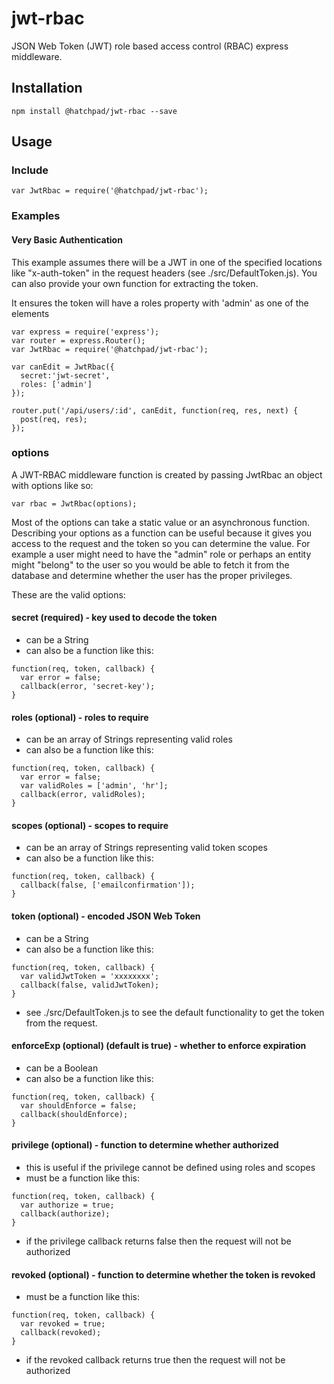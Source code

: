 # jwt-rbac

JSON Web Token (JWT) role based access control (RBAC) express middleware.

## Installation

`npm install @hatchpad/jwt-rbac --save`

## Usage

### Include

`var JwtRbac = require('@hatchpad/jwt-rbac');`

### Examples

#### Very Basic Authentication
This example assumes there will be a JWT in one of the specified locations like "x-auth-token" in the request headers (see ./src/DefaultToken.js). You can also provide your own function for extracting the token.

It ensures the token will have a roles property with 'admin' as one of the elements
```
var express = require('express');
var router = express.Router();
var JwtRbac = require('@hatchpad/jwt-rbac');

var canEdit = JwtRbac({
  secret:'jwt-secret',
  roles: ['admin']
});

router.put('/api/users/:id', canEdit, function(req, res, next) {
  post(req, res);
});
```

### options

A JWT-RBAC middleware function is created by passing JwtRbac an object with options like so:

`var rbac = JwtRbac(options);`

Most of the options can take a static value or an asynchronous function. Describing your options as a function can be useful because it gives you access to the request and the token so you can determine the value.  For example a user might need to have the "admin" role or perhaps an entity might "belong" to the user so you would be able to fetch it from the database and determine whether the user has the proper privileges.

These are the valid options:

#### secret (required) - key used to decode the token
* can be a String
* can also be a function like this:
```
function(req, token, callback) {
  var error = false;
  callback(error, 'secret-key');
}
```

#### roles (optional) - roles to require
* can be an array of Strings representing valid roles
* can also be a function like this:
```
function(req, token, callback) {
  var error = false;
  var validRoles = ['admin', 'hr'];
  callback(error, validRoles);
}
```

#### scopes (optional) - scopes to require
* can be an array of Strings representing valid token scopes
* can also be a function like this:
```
function(req, token, callback) {
  callback(false, ['emailconfirmation']);
}
```

#### token (optional) - encoded JSON Web Token
* can be a String
* can also be a function like this:
```
function(req, token, callback) {
  var validJwtToken = 'xxxxxxxx';
  callback(false, validJwtToken);
}
```
* see ./src/DefaultToken.js to see the default functionality to get the token from the request.

#### enforceExp (optional) (default is true) - whether to enforce expiration
* can be a Boolean
* can also be a function like this:
```
function(req, token, callback) {
  var shouldEnforce = false;
  callback(shouldEnforce);
}
```

#### privilege (optional) - function to determine whether authorized
* this is useful if the privilege cannot be defined using roles and scopes
* must be a function like this:
```
function(req, token, callback) {
  var authorize = true;
  callback(authorize);
}
```
* if the privilege callback returns false then the request will not be authorized

#### revoked (optional) - function to determine whether the token is revoked
* must be a function like this:
```
function(req, token, callback) {
  var revoked = true;
  callback(revoked);
}
```
* if the revoked callback returns true then the request will not be authorized
